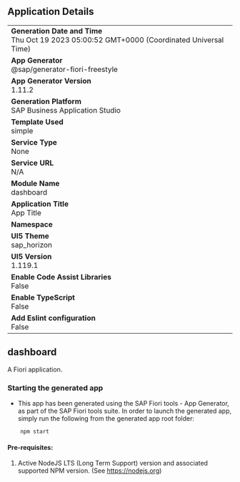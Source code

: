 ## Application Details
|               |
| ------------- |
|**Generation Date and Time**<br>Thu Oct 19 2023 05:00:52 GMT+0000 (Coordinated Universal Time)|
|**App Generator**<br>@sap/generator-fiori-freestyle|
|**App Generator Version**<br>1.11.2|
|**Generation Platform**<br>SAP Business Application Studio|
|**Template Used**<br>simple|
|**Service Type**<br>None|
|**Service URL**<br>N/A
|**Module Name**<br>dashboard|
|**Application Title**<br>App Title|
|**Namespace**<br>|
|**UI5 Theme**<br>sap_horizon|
|**UI5 Version**<br>1.119.1|
|**Enable Code Assist Libraries**<br>False|
|**Enable TypeScript**<br>False|
|**Add Eslint configuration**<br>False|

## dashboard

A Fiori application.

### Starting the generated app

-   This app has been generated using the SAP Fiori tools - App Generator, as part of the SAP Fiori tools suite.  In order to launch the generated app, simply run the following from the generated app root folder:

```
    npm start
```

#### Pre-requisites:

1. Active NodeJS LTS (Long Term Support) version and associated supported NPM version.  (See https://nodejs.org)


